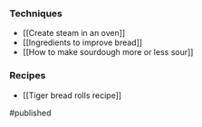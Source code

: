### Techniques
- [[Create steam in an oven]]
- [[Ingredients to improve bread]]
- [[How to make sourdough more or less sour]]

### Recipes
- [[Tiger bread rolls recipe]]

#published 

